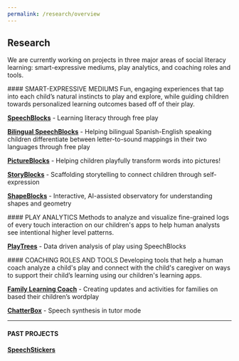 ```yaml
---
permalink: /research/overview
---
```



## Research

We are currently working on projects in three major areas of social literacy learning: smart-expressive mediums, play analytics, and coaching roles and tools.


<div id="smart-expressive-mediums"></div>
#### SMART-EXPRESSIVE MEDIUMS
Fun, engaging experiences that tap into each child’s natural instincts to play and explore, while guiding children towards personalized learning outcomes based off of their play.

__[SpeechBlocks](/research/speechblocks)__ - Learning literacy through free play

__[Bilingual SpeechBlocks](/research/bilingual-speechblocks)__ - Helping bilingual Spanish-English speaking children differentiate between letter-to-sound mappings in their two languages through free play

__[PictureBlocks](/research/pictureblocks)__ - Helping children playfully transform words into pictures!

__[StoryBlocks](/research/storyblocks)__ - Scaffolding storytelling to connect children through self-expression

__[ShapeBlocks](/research/shapeblocks)__ - Interactive, AI-assisted observatory for understanding shapes and geometry

<div id="play-analytics"></div>
#### PLAY ANALYTICS
Methods to analyze and visualize fine-grained logs of every touch interaction on our children's apps to help human analysts see intentional higher level patterns.

__[PlayTrees](/research/playtrees)__ - Data driven analysis of play using SpeechBlocks


<div id="coaching-roles-and-tools"></div>
#### COACHING ROLES AND TOOLS
Developing tools that help a human coach analyze a child's play and connect with the child's caregiver on ways to support their child’s learning using our children's learning apps.

__[Family Learning Coach](/research/family-learning-coach)__ -  Creating updates and activities for families on based their children’s wordplay

__[ChatterBox](/research/chatterbox)__ - Speech synthesis in tutor mode

<hr>

#### PAST PROJECTS

__[SpeechStickers](/research/speechstickers)__
